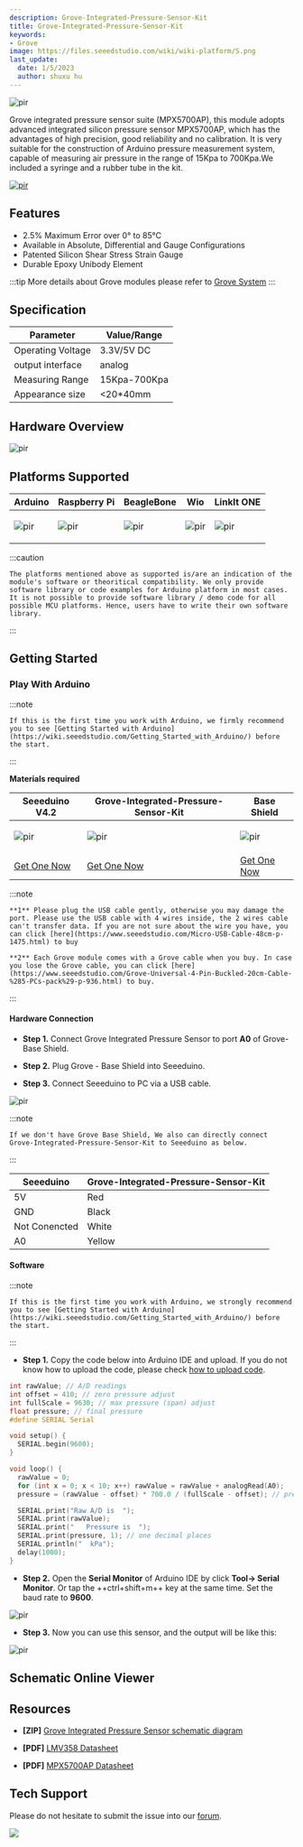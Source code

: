 ```yaml
---
description: Grove-Integrated-Pressure-Sensor-Kit
title: Grove-Integrated-Pressure-Sensor-Kit
keywords:
- Grove
image: https://files.seeedstudio.com/wiki/wiki-platform/S.png
last_update:
  date: 1/5/2023
  author: shuxu hu
---
```



<!-- ![](https://files.seeedstudio.com/wiki/Grove-Integrated-Pressure-Sensor-Kit-MPX5700AP/img/Grove-Integrated-Pressure-Sensor-Kit-MPX5700AP-wiki.jpg) -->
  <p style={{textAlign: 'center'}}><img src="https://files.seeedstudio.com/wiki/Grove-Integrated-Pressure-Sensor-Kit-MPX5700AP/img/Grove-Integrated-Pressure-Sensor-Kit-MPX5700AP-wiki.jpg" alt="pir" width={600} height="auto" /></p>



Grove integrated pressure sensor suite (MPX5700AP), this module adopts advanced integrated silicon pressure sensor MPX5700AP, which has the advantages of high precision, good reliability and no calibration. It is very suitable for the construction of Arduino pressure measurement system, capable of measuring air pressure in the range of 15Kpa to 700Kpa.We included a syringe and a rubber tube in the kit.  


<!-- <p style=":center"><a href="https://www.seeedstudio.com/Grove-Integrated-Pressure-Sensor-Kit-MPX5700AP-p-4295.html" target="_blank"><img src="https://files.seeedstudio.com/wiki/Seeed-WiKi/docs/images/300px-Get_One_Now_Banner-ragular.png" /></a></p> -->
[<p><img src="https://files.seeedstudio.com/wiki/common/Get_One_Now_Banner.png" alt="pir" width={600} height="auto" /></p>](https://www.seeedstudio.com/Grove-Integrated-Pressure-Sensor-Kit-MPX5700AP-p-4295.html)

## Features

 - 2.5% Maximum Error over 0° to 85°C
 - Available in Absolute, Differential and Gauge Configurations
 - Patented Silicon Shear Stress Strain Gauge
 - Durable Epoxy Unibody Element


:::tip
    More details about Grove modules please refer to [Grove System](https://wiki.seeedstudio.com/Grove_System/)
:::



## Specification

|Parameter|Value/Range|
|---|---|
|Operating Voltage|	3.3V/5V DC|
| output interface | analog |
|Measuring Range|15Kpa-700Kpa|
|Appearance size|<20*40mm|


## Hardware Overview


<!-- ![](https://files.seeedstudio.com/wiki/Grove-Integrated-Pressure-Sensor-Kit-MPX5700AP/img/Grove-Integrated-Pressure-Sensor-Kit-MPX5700AP-pin.jpg) -->
  <p style={{textAlign: 'center'}}><img src="https://files.seeedstudio.com/wiki/Grove-Integrated-Pressure-Sensor-Kit-MPX5700AP/img/Grove-Integrated-Pressure-Sensor-Kit-MPX5700AP-pin.jpg" alt="pir" width={600} height="auto" /></p>



## Platforms Supported


<!-- | Arduino| Raspberry Pi| BeagleBone| Wio| LinkIt ONE|
|--------|-------------|-----------|----|-----------|
| ![](https://files.seeedstudio.com/wiki/wiki_english/docs/images/arduino_logo.jpg) | ![](https://files.seeedstudio.com/wiki/wiki_english/docs/images/raspberry_pi_logo_n.jpg) | ![](https://files.seeedstudio.com/wiki/wiki_english/docs/images/bbg_logo_n.jpg) | ![](https://files.seeedstudio.com/wiki/wiki_english/docs/images/wio_logo_n.jpg) | ![](https://files.seeedstudio.com/wiki/wiki_english/docs/images/linkit_logo_n.jpg) | -->

| Arduino | Raspberry Pi | BeagleBone | Wio | LinkIt ONE |
|---------|--------------|------------|-----|------------|
|<p><img src="https://files.seeedstudio.com/wiki/wiki_english/docs/images/arduino_logo.jpg" alt="pir" width={600} height="auto" /></p>|<p><img src="https://files.seeedstudio.com/wiki/wiki_english/docs/images/raspberry_pi_logo_n.jpg" alt="pir" width={600} height="auto" /></p>|<p><img src="https://files.seeedstudio.com/wiki/wiki_english/docs/images/bbg_logo_n.jpg" alt="pir" width={600} height="auto" /></p>|<p><img src="https://files.seeedstudio.com/wiki/wiki_english/docs/images/wio_logo_n.jpg" alt="pir" width={600} height="auto" /></p> |<p><img src="https://files.seeedstudio.com/wiki/wiki_english/docs/images/linkit_logo_n.jpg" alt="pir" width={600} height="auto" /></p>  |


:::caution  

    The platforms mentioned above as supported is/are an indication of the module's software or theoritical compatibility. We only provide software library or code examples for Arduino platform in most cases. It is not possible to provide software library / demo code for all possible MCU platforms. Hence, users have to write their own software library.
:::



## Getting Started


### Play With Arduino


:::note

    If this is the first time you work with Arduino, we firmly recommend you to see [Getting Started with Arduino](https://wiki.seeedstudio.com/Getting_Started_with_Arduino/) before the start.
:::



**Materials required**


| Seeeduino V4.2 | Grove-Integrated-Pressure-Sensor-Kit | Base Shield |
|--------------|----------------------|-----------------|
|<p><img src="https://files.seeedstudio.com/wiki/Grove_Light_Sensor/images/gs_1.jpg" alt="pir" width={600} height="auto" /></p>|<p><img src="https://files.seeedstudio.com/wiki/Grove-Integrated-Pressure-Sensor-Kit-MPX5700AP/img/Grove-Integrated-Pressure-Sensor-Kit-MPX5700AP-210-157.png" alt="pir" width={600} height="auto" /></p>|<p><img src="https://files.seeedstudio.com/wiki/Grove_Light_Sensor/images/gs_4.jpg" alt="pir" width={600} height="auto" /></p>|
|[Get One Now](https://www.seeedstudio.com/Seeeduino-V4.2-p-2517.html)|[Get One Now](https://www.seeedstudio.com/Grove-Integrated-Pressure-Sensor-Kit-MPX5700AP-p-4295.html)|[Get One Now](https://www.seeedstudio.com/Base-Shield-V2-p-1378.html)|


:::note

	**1** Please plug the USB cable gently, otherwise you may damage the port. Please use the USB cable with 4 wires inside, the 2 wires cable can't transfer data. If you are not sure about the wire you have, you can click [here](https://www.seeedstudio.com/Micro-USB-Cable-48cm-p-1475.html) to buy 
    
	**2** Each Grove module comes with a Grove cable when you buy. In case you lose the Grove cable, you can click [here](https://www.seeedstudio.com/Grove-Universal-4-Pin-Buckled-20cm-Cable-%285-PCs-pack%29-p-936.html) to buy.
:::



#### Hardware Connection


- **Step 1.** Connect Grove Integrated Pressure Sensor to port **A0** of Grove-Base Shield.

- **Step 2.** Plug Grove - Base Shield into Seeeduino.

- **Step 3.** Connect Seeeduino to PC via a USB cable.


<!-- ![](https://files.seeedstudio.com/wiki/Grove-Integrated-Pressure-Sensor-Kit-MPX5700AP/img/Grove-Integrated-Pressure-Sensor-Kit-MPX5700AP-con.jpg) -->
  <p style={{textAlign: 'center'}}><img src="https://files.seeedstudio.com/wiki/Grove-Integrated-Pressure-Sensor-Kit-MPX5700AP/img/Grove-Integrated-Pressure-Sensor-Kit-MPX5700AP-con.jpg" alt="pir" width={600} height="auto" /></p>



:::note   
     
    If we don't have Grove Base Shield, We also can directly connect Grove-Integrated-Pressure-Sensor-Kit to Seeeduino as below.
:::




| Seeeduino       | Grove-Integrated-Pressure-Sensor-Kit |
|---------------|-------------------------|
| 5V            | Red                     |
| GND           | Black                   |
| Not Conencted | White                   |
| A0            | Yellow                  |



#### Software


:::note

    If this is the first time you work with Arduino, we strongly recommend you to see [Getting Started with Arduino](https://wiki.seeedstudio.com/Getting_Started_with_Arduino/) before the start.
:::


- **Step 1.** Copy the code below into Arduino IDE and upload. If you do not know how to upload the code, please check [how to upload code](https://wiki.seeedstudio.com/Upload_Code/).


```c
int rawValue; // A/D readings
int offset = 410; // zero pressure adjust
int fullScale = 9630; // max pressure (span) adjust
float pressure; // final pressure
#define SERIAL Serial

void setup() {
  SERIAL.begin(9600);
}

void loop() {
  rawValue = 0;
  for (int x = 0; x < 10; x++) rawValue = rawValue + analogRead(A0);
  pressure = (rawValue - offset) * 700.0 / (fullScale - offset); // pressure conversion

  SERIAL.print("Raw A/D is  ");
  SERIAL.print(rawValue);
  SERIAL.print("   Pressure is  ");
  SERIAL.print(pressure, 1); // one decimal places
  SERIAL.println("  kPa");
  delay(1000);
}
```


- **Step 2.** Open the **Serial Monitor** of Arduino IDE by click **Tool-> Serial Monitor**. Or tap the ++ctrl+shift+m++ key at the same time. Set the baud rate to **9600**.


<!-- ![](https://files.seeedstudio.com/wiki/Grove-Integrated-Pressure-Sensor-Kit-MPX5700AP/img/result1.png) -->
  <p style={{textAlign: 'center'}}><img src="https://files.seeedstudio.com/wiki/Grove-Integrated-Pressure-Sensor-Kit-MPX5700AP/img/result1.png" alt="pir" width={600} height="auto" /></p>


- **Step 3.**  Now you can use this sensor, and the output will be like this:


<!-- ![](https://files.seeedstudio.com/wiki/Grove-Integrated-Pressure-Sensor-Kit-MPX5700AP/img/result2.png) -->
  <p style={{textAlign: 'center'}}><img src="https://files.seeedstudio.com/wiki/Grove-Integrated-Pressure-Sensor-Kit-MPX5700AP/img/result2.png" alt="pir" width={600} height="auto" /></p>



## Schematic Online Viewer

<div className="altium-ecad-viewer" data-project-src="https://files.seeedstudio.com/wiki/Grove-Integrated-Pressure-Sensor-Kit-MPX5700AP/res/Grove-Integrated-Pressure-Sensor-Kit-(MPX5700AP).zip" style={{borderRadius: '0px 0px 4px 4px', height: 500, borderStyle: 'solid', borderWidth: 1, borderColor: 'rgb(241, 241, 241)', overflow: 'hidden', maxWidth: 1280, maxHeight: 700, boxSizing: 'border-box'}}>
</div>



## Resources


- **[ZIP]** [Grove Integrated Pressure Sensor schematic diagram](https://files.seeedstudio.com/wiki/Grove-Integrated-Pressure-Sensor-Kit-MPX5700AP/res/Grove-Integrated-Pressure-Sensor-Kit-(MPX5700AP).zip)

- **[PDF]** [LMV358 Datasheet](https://files.seeedstudio.com/wiki/Grove-Integrated-Pressure-Sensor-Kit-MPX5700AP/res/LMV358_datasheet.pdf)

- **[PDF]** [MPX5700AP Datasheet](https://files.seeedstudio.com/wiki/Grove-Integrated-Pressure-Sensor-Kit-MPX5700AP/res/MPX5700AP_datasheet.pdf)


## Tech Support


Please do not hesitate to submit the issue into our [forum](https://forum.seeedstudio.com/).
<br />
<p style={{textAlign: 'center'}}><a href="https://www.seeedstudio.com/act-4.html?utm_source=wiki&utm_medium=wikibanner&utm_campaign=newproducts" target="_blank"><img src="https://files.seeedstudio.com/wiki/Wiki_Banner/new_product.jpg" /></a></p>

 
                                                                                                                                                                                                                                                                                                                                                                                                                                           
